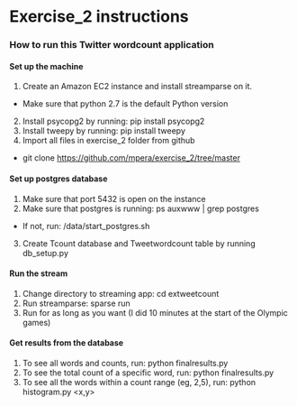 # Exercise_2 instructions
### How to run this Twitter wordcount application

#### Set up the machine
1. Create an Amazon EC2 instance and install streamparse on it. 
- Make sure that python 2.7 is the default Python version
2. Install psycopg2 by running: pip install psycopg2
3. Install tweepy by running: pip install tweepy
4. Import all files in exercise_2 folder from github 
- git clone https://github.com/mpera/exercise_2/tree/master

#### Set up postgres database
1. Make sure that port 5432 is open on the instance
2. Make sure that postgres is running: ps auxwww | grep postgres
- If not, run: /data/start_postgres.sh
3. Create Tcount database and Tweetwordcount table by running db_setup.py

#### Run the stream
1. Change directory to streaming app: cd extweetcount
2. Run streamparse: sparse run
3. Run for as long as you want (I did 10 minutes at the start of the Olympic games)

#### Get results from the database
1. To see all words and counts, run: python finalresults.py
2. To see the total count of a specific word, run: python finalresults.py <word>
3. To see all the words within a count range (eg, 2,5), run: python histogram.py <x,y>


